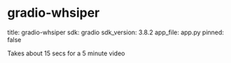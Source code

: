 # gradio-whsiper

title: gradio-whsiper
sdk: gradio
sdk_version: 3.8.2
app_file: app.py
pinned: false

Takes about 15 secs for a 5 minute video
